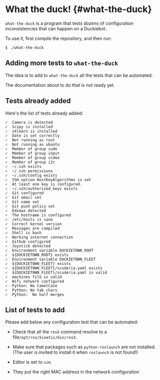 # What the duck! {#what-the-duck}

`what-the-duck` is a program that tests *dozens* of configuration
inconsistencies that can happen on a Duckiebot.

To use it, first compile the repository, and then run:

    $ ./what-the-duck

## Adding more tests to `what-the-duck`

The idea is to add to `what-the-duck` all the tests that can be automated.

The documentation about to do that is not ready yet.

<!-- The current tests are available in the file:

    ./catkin_ws/src/what_the_duck/list_of_checks.py -->



## Tests already added

Here's the list of tests already added:

    ✓  Camera is detected
    ✓  Scipy is installed
    ✓  sklearn is installed
    ✓  Date is set correctly
    ✓  Not running as root
    ✓  Not running as ubuntu
    ✓  Member of group sudo
    ✓  Member of group input
    ✓  Member of group video
    ✓  Member of group i2c
    ✓  ~/.ssh exists
    ✓  ~/.ssh permissions
    ✓  ~/.ssh/config exists
    ✓  SSH option HostKeyAlgorithms is set
    ✓  At least one key is configured.
    ✓  ~/.ssh/authorized_keys exists
    ✓  Git configured
    ✓  Git email set
    ✓  Git name set
    ✓  Git push policy set
    ✓  Edimax detected
    ✓  The hostname is configured
    ✓  /etc/hosts is sane
    ✓  Correct kernel version
    ✓  Messages are compiled
    ✓  Shell is bash
    ✓  Working internet connection
    ✓  Github configured
    ✓  Joystick detected
    ✓  Environment variable DUCKIETOWN_ROOT
    ✓  ${DUCKIETOWN_ROOT} exists
    ✓  Environment variable DUCKIETOWN_FLEET
    ✓  ${DUCKIETOWN_FLEET} exists
    ✓  ${DUCKIETOWN_FLEET}/scuderia.yaml exists
    ✓  ${DUCKIETOWN_FLEET}/scuderia.yaml is valid
    ✓  machines file is valid
    ✓  Wifi network configured
    ✓  Python: No CamelCase
    ✓  Python: No tab chars
    ✓  Python:  No half merges

## List of tests to add

Please add below any configuration test that can be automated:


* Check that all the `rosX` command
  resolve to a file`/opt/ros/kinetic/bin/rosX`.

* Make sure that packages such as `python-roslaunch`
  are not installed. (The user is invited to install it when `roslaunch` is not found!)

* Editor is set to `vim`.

* They put the right MAC address in the network configuration
